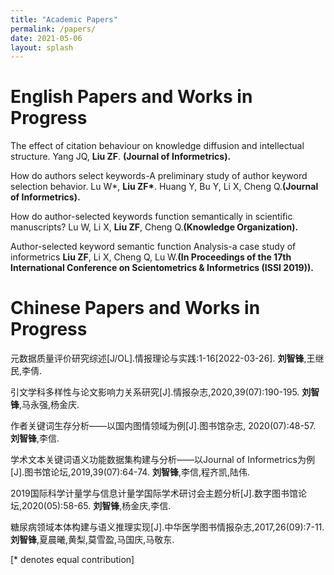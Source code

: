 ```yaml
---
title: "Academic Papers"
permalink: /papers/
date: 2021-05-06
layout: splash
---
```


# English Papers and Works in Progress
 
The effect of citation behaviour on knowledge diffusion and intellectual structure.
Yang JQ, <b>Liu ZF</b>. <b>(Journal of Informetrics).</b>
 
How do authors select keywords-A preliminary study of author keyword selection behavior.
Lu W*, <b>Liu ZF*</b>. Huang Y, Bu Y, Li X, Cheng Q.<b>(Journal of Informetrics).</b>

How do author-selected keywords function semantically in scientific manuscripts?
Lu W, Li X, <b>Liu ZF</b>, Cheng Q.<b>(Knowledge Organization).</b>

Author-selected keyword semantic function Analysis-a case study of informetrics
<b>Liu ZF</b>, Li X, Cheng Q, Lu W.<b>(In Proceedings of the 17th International Conference on Scientometrics & Informetrics (ISSI 2019)).</b>

# Chinese Papers and Works in Progress
元数据质量评价研究综述[J/OL].情报理论与实践:1-16[2022-03-26].
<b>刘智锋</b>,王继民,李倩.

引文学科多样性与论文影响力关系研究[J].情报杂志,2020,39(07):190-195.
<b>刘智锋</b>,马永强,杨金庆.

作者关键词生存分析——以国内图情领域为例[J].图书馆杂志, 2020(07):48-57.
<b>刘智锋</b>,李信.

学术文本关键词语义功能数据集构建与分析——以Journal of Informetrics为例[J].图书馆论坛,2019,39(07):64-74.
<b>刘智锋</b>,李信,程齐凯,陆伟.

2019国际科学计量学与信息计量学国际学术研讨会主题分析[J].数字图书馆论坛,2020(05):58-65.
<b>刘智锋</b>,杨金庆,李信.

糖尿病领域本体构建与语义推理实现[J].中华医学图书情报杂志,2017,26(09):7-11.
<b>刘智锋</b>,夏晨曦,黄梨,莫雪盈,马国庆,马敬东.


[\* denotes equal contribution]
